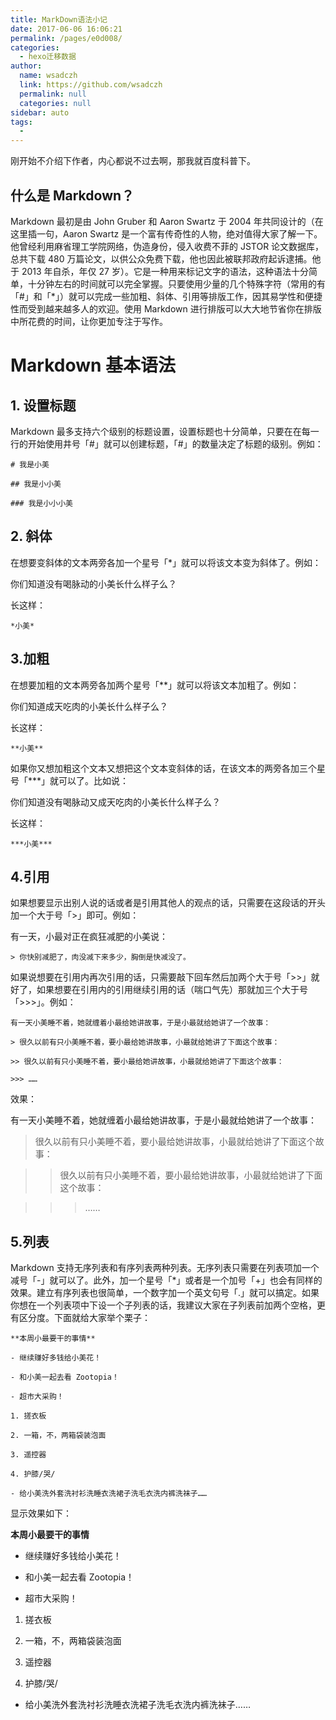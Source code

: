 ```yaml
---
title: MarkDown语法小记
date: 2017-06-06 16:06:21
permalink: /pages/e0d008/
categories:
  - hexo迁移数据
author:
  name: wsadczh
  link: https://github.com/wsadczh
  permalink: null
  categories: null
sidebar: auto
tags:
  -
---
```



刚开始不介绍下作者，内心都说不过去啊，那我就百度科普下。

## 什么是 Markdown？

Markdown 最初是由 John Gruber 和 Aaron Swartz 于 2004 年共同设计的（在这里插一句，Aaron Swartz 是一个富有传奇性的人物，绝对值得大家了解一下。他曾经利用麻省理工学院网络，伪造身份，侵入收费不菲的 JSTOR 论文数据库，总共下载 480 万篇论文，以供公众免费下载，他也因此被联邦政府起诉逮捕。他于 2013 年自杀，年仅 27 岁）。<!--more-->它是一种用来标记文字的语法，这种语法十分简单，十分钟左右的时间就可以完全掌握。只要使用少量的几个特殊字符（常用的有「#」和「\*」）就可以完成一些加粗、斜体、引用等排版工作，因其易学性和便捷性而受到越来越多人的欢迎。使用 Markdown 进行排版可以大大地节省你在排版中所花费的时间，让你更加专注于写作。

<!--more-->

# Markdown 基本语法

## 1. 设置标题

Markdown 最多支持六个级别的标题设置，设置标题也十分简单，只要在在每一行的开始使用井号「#」就可以创建标题，「#」的数量决定了标题的级别。例如：

    # 我是小美

    ## 我是小小美

    ### 我是小小小美

## 2. 斜体

在想要变斜体的文本两旁各加一个星号「\*」就可以将该文本变为斜体了。例如：

你们知道没有喝脉动的小美长什么样子么？

长这样：

    *小美*

## 3.加粗

在想要加粗的文本两旁各加两个星号「\*\*」就可以将该文本加粗了。例如：

你们知道成天吃肉的小美长什么样子么？

长这样：

    **小美**

如果你又想加粗这个文本又想把这个文本变斜体的话，在该文本的两旁各加三个星号「\*\*\*」就可以了。比如说：

你们知道没有喝脉动又成天吃肉的小美长什么样子么？

长这样：

    ***小美***

## 4.引用

如果想要显示出别人说的话或者是引用其他人的观点的话，只需要在这段话的开头加一个大于号「>」即可。例如：

有一天，小最对正在疯狂减肥的小美说：

    > 你快别减肥了，肉没减下来多少，胸倒是快减没了。

如果说想要在引用内再次引用的话，只需要敲下回车然后加两个大于号「>>」就好了，如果想要在引用内的引用继续引用的话（喘口气先）那就加三个大于号「>>>」。例如：

    有一天小美睡不着，她就缠着小最给她讲故事，于是小最就给她讲了一个故事：

    > 很久以前有只小美睡不着，要小最给她讲故事，小最就给她讲了下面这个故事：

    >> 很久以前有只小美睡不着，要小最给她讲故事，小最就给她讲了下面这个故事：

    >>> ……

效果：

有一天小美睡不着，她就缠着小最给她讲故事，于是小最就给她讲了一个故事：

> 很久以前有只小美睡不着，要小最给她讲故事，小最就给她讲了下面这个故事：

> > 很久以前有只小美睡不着，要小最给她讲故事，小最就给她讲了下面这个故事：

> > > ……

## 5.列表

Markdown 支持无序列表和有序列表两种列表。无序列表只需要在列表项加一个减号「-」就可以了。此外，加一个星号「\*」或者是一个加号「+」也会有同样的效果。建立有序列表也很简单，一个数字加一个英文句号「.」就可以搞定。如果你想在一个列表项中下设一个子列表的话，我建议大家在子列表前加两个空格，更有区分度。下面就给大家举个栗子：

    **本周小最要干的事情**

    - 继续赚好多钱给小美花！

    - 和小美一起去看 Zootopia！

    - 超市大采购！

    1. 搓衣板

    2. 一箱，不，两箱袋装泡面

    3. 遥控器

    4. 护膝/哭/

    - 给小美洗外套洗衬衫洗睡衣洗裙子洗毛衣洗内裤洗袜子……

显示效果如下：

**本周小最要干的事情**

- 继续赚好多钱给小美花！

- 和小美一起去看 Zootopia！

- 超市大采购！

1. 搓衣板

2. 一箱，不，两箱袋装泡面

3. 遥控器

4. 护膝/哭/

- 给小美洗外套洗衬衫洗睡衣洗裙子洗毛衣洗内裤洗袜子……
